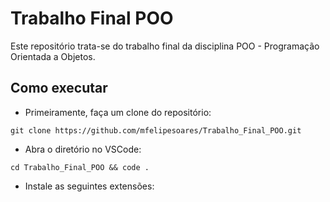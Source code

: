 # Trabalho Final POO
Este repositório trata-se do trabalho final da disciplina POO - Programação Orientada a Objetos.

## Como executar
- Primeiramente, faça um clone do repositório:

```git clone https://github.com/mfelipesoares/Trabalho_Final_POO.git```

- Abra o diretório no VSCode:
  
```cd Trabalho_Final_POO && code . ```

- Instale as seguintes extensões:

  
